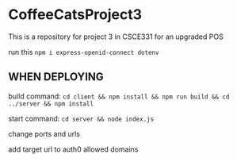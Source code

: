# CoffeeCatsProject3
This is a repository for project 3 in CSCE331 for an upgraded POS

run this `npm i express-openid-connect dotenv`

## WHEN DEPLOYING

build command: `cd client && npm install && npm run build && cd ../server && npm install`

start command: `cd server && node index.js`

change ports and urls

add target url to auth0 allowed domains

